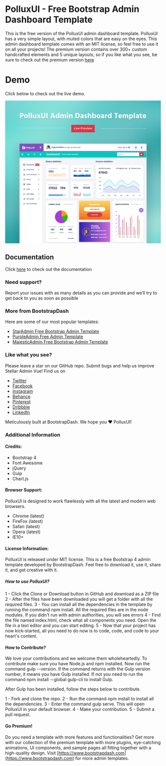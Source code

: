 # PolluxUI - Free Bootstrap Admin Dashboard Template

This is the free version of the PolluxUI admin dashboard template. PolluxUI has a very simple layout, with muted colors that are easy on the eyes. This admin dashboard template comes with an MIT license, so feel free to use it on all your projects! The premium version contains over 300+ custom handcrafted elements and 5 unique layouts, so if you like what you see, be sure to check out the premium version [here](https://www.bootstrapdash.com/product/polluxui/)

<h1>Demo</h1>
Click below to check out the live demo.

[![N|Solid](preview.jpg)](https://bootstrapdash.com/demo/polluxui-free/template/)


## Documentation
Click [here](https://bootstrapdash.com/demo/polluxui-free/docs/documentation.html) to check out the documentation

### Need support?
Report your issues with as many details as you can provide and we’ll try to get back to you as soon as possible

### More from BootstrapDash
Here are some of our most popular templates:

- [StarAdmin Free Bootstrap Admin Template](https://github.com/BootstrapDash/StarAdmin-Free-Bootstrap-Admin-Template)
- [PurpleAdmin Free Admin Template](https://github.com/BootstrapDash/PurpleAdmin-Free-Admin-Template)
- [MajesticAdmin Free Bootstrap Admin Template](https://github.com/BootstrapDash/MajesticAdmin-Free-Bootstrap-Admin-Template)
  
### Like what you see?
Please leave a star on our GitHub repo.
Submit bugs and help us improve Stellar Admin Vue!
Find us on 
- [Twitter](https://twitter.com/bootstrapdash?lang=en) 
- [Facebook](https://www.facebook.com/bootstrapdash/)
- [Instagram](https://www.instagram.com/bootstrapdash/?hl=en)
- [Behance](https://www.behance.net/bootstrapdash)
- [Pinterest](https://www.pinterest.com/bootstrapdash/)
- [Dribbble](https://dribbble.com/bootstrapdash)
- [LinkedIn](https://in.linkedin.com/in/bootstrapdash)

Meticulously built at BootstrapDash. We hope you ❤ PolluxUI!
### Additional Information

#### Credits:
- Bootstrap 4
- Font Awesome
- jQuery
- Gulp
- Chart.js

#### Browser Support:
PolluxUI is designed to work flawlessly with all the latest and modern web browsers.

- Chrome (latest)
- FireFox (latest)
- Safari (latest)
- Opera (latest)
- IE10+

#### License Information:

PolluxUI is released under MIT license. This is a free Bootstrap 4 admin template developed by BootstrapDash. Feel free to download it, use it, share it, and get creative with it.

##### How to use PolluxUI?

1 - Click the Clone or Download button in GitHub and download as a ZIP file
2 - After the files have been downloaded you will get a folder with all the required files.
3 - You can install all the dependencies in the template by running the command npm install. All the required files are in the node modules. If you didn't run with admin authorities, you will see errors
4 - Find the file named index.html, check what all components you need. Open the file in a text editor and you can start editing.
5 - Now that your project has now kick-started, all you need to do now is to code, code, and code to your heart's content.


#### How to Contribute?
We love your contributions and we welcome them wholeheartedly. To contribute make sure you have Node.js and npm installed. Now run the command gulp --version. If the command returns with the Gulp version number, it means you have Gulp installed. If not you need to run the command npm install --global gulp-cli to install Gulp.


After Gulp has been installed, follow the steps below to contribute.

1 - Fork and clone the repo.
2 - Run the command npm install to install all the dependencies.
3 - Enter the command gulp serve. This will open PolluxUI in your default browser.
4 - Make your contribution.
5 - Submit a pull request.


#### Go Premium!

Do you need a template with more features and functionalities? Get more with our collection of the premium template with more plugins, eye-catching animations, UI components, and sample pages all fitting together with a high-quality design. Visit [https://www.bootstrapdash.com](https://www.bootstrapdash.com) for more admin templates.